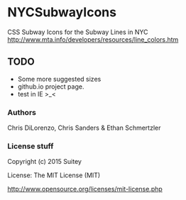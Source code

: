 # NYCSubwayIcons

CSS Subway Icons for the Subway Lines in NYC
http://www.mta.info/developers/resources/line_colors.htm

## TODO
 * Some more suggested sizes
 * github.io project page.
 * test in IE >_<

### Authors
Chris DiLorenzo, Chris Sanders & Ethan Schmertzler

### License stuff
Copyright (c) 2015 Suitey

License: The MIT License (MIT)

http://www.opensource.org/licenses/mit-license.php
